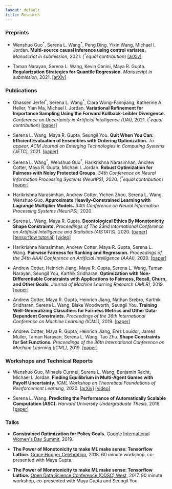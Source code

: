 ```yaml
---
layout: default
title: Research
---
```


### Preprints
* Wenshuo Guo<sup>\*</sup>, Serena L. Wang<sup>\*</sup>, Peng Ding, Yixin Wang, Michael I. Jordan.
**Multi-source causal inference using control variates.** *Manuscript in submission,* 2021. (*<sup>\*</sup>equal contribution*) [[arXiv]](https://arxiv.org/abs/2103.16689)  

* Taman Narayan, Serena L. Wang, Kevin Canini, Maya R. Gupta.
**Regularization Strategies for Quantile Regression.** *Manuscript in submission,* 2021. [[arXiv]](https://arxiv.org/abs/2102.05135)

### Publications
* Ghassen Jerfel<sup>\*</sup>, Serena L. Wang<sup>\*</sup>, Clara Wong-Fannjiang, Katherine A. Heller, Yian Ma, Michael I. Jordan.
**Variational Refinement for Importance Sampling Using the Forward Kullback-Leibler Divergence.** *Conference on Uncertainty in Artificial Intelligence (UAI),* 2021. (*<sup>\*</sup>equal contribution*) [[paper]](https://openreview.net/pdf?id=67p4Qb3fe4k)


* Serena L. Wang, Maya R. Gupta, Seungil You.
**Quit When You Can: Efficient Evaluation of Ensembles with Ordering Optimization.** *To appear, ACM Journal on Emerging Technologies in Computing Systems (JETC),* 2021. [[paper]](https://dl.acm.org/doi/10.1145/3451209)

* Serena L. Wang<sup>\*</sup>, Wenshuo Guo<sup>\*</sup>, Harikrishna Narasimhan, Andrew Cotter, Maya R. Gupta, Michael I. Jordan.
**Robust Optimization for Fairness with Noisy Protected Groups.** *34th Conference on Neural Information Processing Systems (NeurIPS),* 2020. (*<sup>\*</sup>equal contribution*) [[paper]](https://proceedings.neurips.cc//paper/2020/file/37d097caf1299d9aa79c2c2b843d2d78-Paper.pdf) 


* Harikrishna Narasimhan, Andrew Cotter, Yichen Zhou, Serena L. Wang, Wenshuo Guo.
**Approximate Heavily-Constrained Learning with Lagrange Multiplier Models.** *34th Conference on Neural Information Processing Systems (NeurIPS),* 2020. 

* Serena L. Wang, Maya R. Gupta.
**Deontological Ethics By Monotonicity Shape Constraints.** *Proceedings of The 23nd International Conference on Artificial Intelligence and Statistics (AISTATS),* 2020. [[paper]](http://proceedings.mlr.press/v108/wang20e.html) [[tensorflow tutorial]](https://www.tensorflow.org/lattice/tutorials/shape_constraints_for_ethics) [[video]](https://slideslive.com/38930135/deontological-ethics-by-monotonicity-shape-constraints)

* Harikrishna Narasimhan, Andrew Cotter,  Maya R. Gupta, Serena L. Wang.
**Pairwise Fairness for Ranking and Regression.** *Proceedings of the 34th AAAI Conference on Artificial Intelligence (AAAI),* 2020. [[paper]](https://arxiv.org/abs/1906.05330) 

* Andrew Cotter, Heinrich Jiang, Maya R. Gupta, Serena L. Wang, Taman Narayan, Seungil You, Karthik Sridharan.
**Optimization with Non-Differentiable Constraints with Applications to Fairness, Recall, Churn, and Other Goals.** *Journal of Machine Learning Research (JMLR),* 2019. [[paper]](http://jmlr.csail.mit.edu/papers/volume20/18-616/18-616.pdf) 

* Andrew Cotter, Maya R. Gupta, Heinrich Jiang, Nathan Srebro, Karthik Sridharan, Serena L. Wang, Blake Woodworth, Seungil You.
**Training Well-Generalizing Classifiers for Fairness Metrics and Other Data-Dependent Constraints.** *Proceedings of the 36th International Conference on Machine Learning (ICML),* 2019. [[paper]](http://proceedings.mlr.press/v97/cotter19b/cotter19b.pdf) 

* Andrew Cotter, Maya R. Gupta, Heinrich Jiang, Erez Louidor, James Muller, Taman Narayan, Serena L. Wang, Tao Zhu.
**Shape Constraints for Set Functions.** *Proceedings of the 36th International Conference on Machine Learning (ICML),* 2019. [[paper]](http://proceedings.mlr.press/v97/cotter19a/cotter19a.pdf) 

### Workshops and Technical Reports
* Wenshuo Guo, Mihaela Curmei, Serena L. Wang, Benjamin Recht, Michael I. Jordan.
**Finding Equilibrium in Multi-Agent Games with Payoff Uncertainty.** *ICML Workshop on Theoretical Foundations of Reinforcement Learning,* 2020. [[arXiv]](https://arxiv.org/abs/2007.05647) [[video]](https://www.youtube.com/watch?v=Gyen7CMiRHo&feature=youtu.be) 

* Serena L. Wang. **Predicting the Performance of Automatically Scalable Computation (ASC).** *Harvard University Undergraduate Thesis,* 2016. [[paper]](https://dash.harvard.edu/handle/1/38811450) 

### Talks

* **Constrained Optimization for Policy Goals.** [Google International Women's Day Summit](https://buildyourfuture.withgoogle.com/programs/iwd-event-series/), 2019.

* **The Power of Monotonicity to make ML make sense: Tensorflow Lattice.** [Grace Hopper Celebration](https://ghc.anitab.org/), 2018. 60 minute workshop, co-presented with Maya Gupta.

* **The Power of Monotonicity to make ML make sense: Tensorflow Lattice.** [Open Data Science Conference (ODSC) West](https://odsc.com/california/), 2017. 90 minute workshop, co-presented with Maya Gupta and Seungil You.
